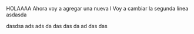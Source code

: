 HOLAAAA
 Ahora voy a agregar una nueva l
 Voy a cambiar la segunda línea
 asdasda
 
 dasdsa
 ads
 ads
 da
 das
 das
 da
 ad
 das
 das
 
